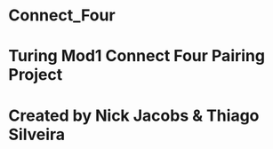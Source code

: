 # Connect_Four
# Turing Mod1 Connect Four Pairing Project
# Created by Nick Jacobs & Thiago Silveira 
